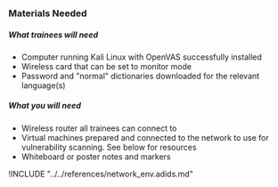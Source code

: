 ### Materials Needed

##### What trainees will need

  * Computer running Kali Linux with OpenVAS successfully installed
  * Wireless card that can be set to monitor mode
  * Password and "normal" dictionaries downloaded for the relevant language(s)

##### What you will need

  * Wireless router all trainees can connect to
  * Virtual machines prepared and connected to the network to use for vulnerability scanning. See below for resources
  * Whiteboard or poster notes and markers

!INCLUDE "../../references/network_env.adids.md"

<!-- TODO: include fail2ban on a VM; Configure a VM to not respond to ICMP pings -->
